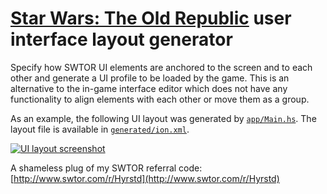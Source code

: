 # [Star Wars: The Old Republic][swtor] user interface layout generator

[swtor]: http://www.swtor.com/

Specify how SWTOR UI elements are anchored to the screen and to each other and
generate a UI profile to be loaded by the game. This is an alternative to the
in-game interface editor which does not have any functionality to align
elements with each other or move them as a group.

As an example, the following UI layout was generated by [`app/Main.hs`](app/Main.hs). The layout file is available in [`generated/ion.xml`](generated/ion.xml?raw=true).

[![UI layout screenshot](http://heh.fi/tmp/swtor-ui-ion.low.jpeg?2)](http://heh.fi/tmp/swtor-ui-ion.png?2)

A shameless plug of my SWTOR referral code: [http://www.swtor.com/r/Hyrstd](http://www.swtor.com/r/Hyrstd)
